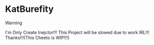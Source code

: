 # KatBurefity

> [!WARNING]
> I'm Only Create Inejctor!!! This Project will be slowed due to work IRL!!! Thanks!!!(This Cheeto is WIP!!!)

